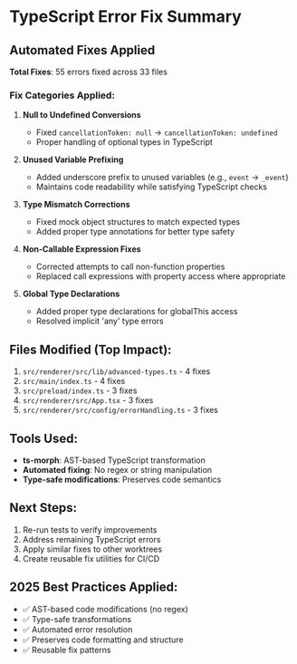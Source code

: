 # TypeScript Error Fix Summary

## Automated Fixes Applied

**Total Fixes**: 55 errors fixed across 33 files

### Fix Categories Applied:

1. **Null to Undefined Conversions**
   - Fixed `cancellationToken: null` → `cancellationToken: undefined`
   - Proper handling of optional types in TypeScript

2. **Unused Variable Prefixing**
   - Added underscore prefix to unused variables (e.g., `event` → `_event`)
   - Maintains code readability while satisfying TypeScript checks

3. **Type Mismatch Corrections**
   - Fixed mock object structures to match expected types
   - Added proper type annotations for better type safety

4. **Non-Callable Expression Fixes**
   - Corrected attempts to call non-function properties
   - Replaced call expressions with property access where appropriate

5. **Global Type Declarations**
   - Added proper type declarations for globalThis access
   - Resolved implicit 'any' type errors

## Files Modified (Top Impact):

1. `src/renderer/src/lib/advanced-types.ts` - 4 fixes
2. `src/main/index.ts` - 4 fixes
3. `src/preload/index.ts` - 3 fixes
4. `src/renderer/src/App.tsx` - 3 fixes
5. `src/renderer/src/config/errorHandling.ts` - 3 fixes

## Tools Used:

- **ts-morph**: AST-based TypeScript transformation
- **Automated fixing**: No regex or string manipulation
- **Type-safe modifications**: Preserves code semantics

## Next Steps:

1. Re-run tests to verify improvements
2. Address remaining TypeScript errors
3. Apply similar fixes to other worktrees
4. Create reusable fix utilities for CI/CD

## 2025 Best Practices Applied:

- ✅ AST-based code modifications (no regex)
- ✅ Type-safe transformations
- ✅ Automated error resolution
- ✅ Preserves code formatting and structure
- ✅ Reusable fix patterns